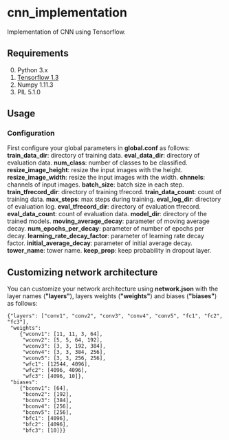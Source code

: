 # cnn_implementation
Implementation of CNN using Tensorflow.

## Requirements
0. Python 3.x
1. <a href="https://tensorflow.org">Tensorflow 1.3</a>
2. Numpy 1.11.3
3. PIL 5.1.0

## Usage
### Configuration
First configure your global parameters in **global.conf** as follows:
**train_data_dir**: directory of training data.
**eval_data_dir**: directory of evaluation data.
**num_class**: number of classes to be classified.
**resize_image_height**: resize the input images with the height.
**resize_image_width**: resize the input images with the width.
**chnnels**: channels of input images.
**batch_size**: batch size in each step.
**train_tfrecord_dir**: directory of training tfrecord.
**train_data_count**: count of training data.
**max_steps**: max steps during training.
**eval_log_dir**: directory of evaluation log.
**eval_tfrecord_dir**: directory of evaluation tfrecord.
**eval_data_count**: count of evaluation data.
**model_dir**: directory of the trained models.
**moving_average_decay**: parameter of moving average decay.
**num_epochs_per_decay**: parameter of number of epochs per decay.
**learning_rate_decay_factor**: parameter of learning rate decay factor.
**initial_average_decay**: parameter of initial average decay.
**tower_name**: tower name.
**keep_prop**: keep probability in dropout layer.

## Customizing network architecture
You can customize your network architecture using **network.json** with the layer names (**"layers"**), layers weights (**"weights"**) and biases (**"biases"**) as follows: 
```
{"layers": ["conv1", "conv2", "conv3", "conv4", "conv5", "fc1", "fc2", "fc3"],
 "weights": 
    {"wconv1": [11, 11, 3, 64], 
     "wconv2": [5, 5, 64, 192],
     "wconv3": [3, 3, 192, 384],
     "wconv4": [3, 3, 384, 256], 
     "wconv5": [3, 3, 256, 256], 
     "wfc1": [12544, 4096], 
     "wfc2": [4096, 4096],
     "wfc3": [4096, 10]}, 
 "biases": 
    {"bconv1": [64], 
     "bconv2": [192],  
     "bconv3": [384], 
     "bconv4": [256], 
     "bconv5": [256], 
     "bfc1": [4096], 
     "bfc2": [4096],
     "bfc3": [10]}}
``` 
